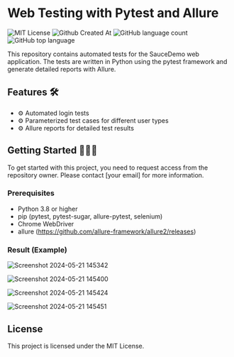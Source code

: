 
# Web Testing with Pytest and Allure 


![MIT License](https://img.shields.io/badge/License-MIT-green.svg) ![Github Created At](https://img.shields.io/github/created-at/SatriaBPY/Web-Testing-with-Pytest-and-Allure?style=flat&color=blue) ![GitHub language count](https://img.shields.io/github/languages/count/SatriaBPY/Web-Testing-with-Pytest-and-Allure?style=flat&color=purple) ![GitHub top language](https://img.shields.io/github/languages/top/SatriaBPY/Web-Testing-with-Pytest-and-Allure?color=yellow)








This repository contains automated tests for the SauceDemo web application. The tests are written in Python using the pytest framework and generate detailed reports with Allure.

## Features 🛠
- ⚙️ Automated login tests
- ⚙️ Parameterized test cases for different user types
- ⚙️ Allure reports for detailed test results

## Getting Started 👨🏻‍💻
To get started with this project, you need to request access from the repository owner. Please contact [your email] for more information.

### Prerequisites
- Python 3.8 or higher
- pip (pytest, pytest-sugar, allure-pytest, selenium)
- Chrome WebDriver
- allure (https://github.com/allure-framework/allure2/releases)

### Result (Example)

![Screenshot 2024-05-21 145342](https://github.com/SatriaBPY/Web-Testing-with-Pytest-and-Allure/assets/26727925/1c4d7540-ec99-466a-abbe-fab16134c84b)

![Screenshot 2024-05-21 145400](https://github.com/SatriaBPY/Web-Testing-with-Pytest-and-Allure/assets/26727925/8fbd6731-5265-486c-9a04-b39f7fcc8bcc)

![Screenshot 2024-05-21 145424](https://github.com/SatriaBPY/Web-Testing-with-Pytest-and-Allure/assets/26727925/a0cd9934-f05a-43f5-9982-37e232ca9e8a)

![Screenshot 2024-05-21 145451](https://github.com/SatriaBPY/Web-Testing-with-Pytest-and-Allure/assets/26727925/a34a4d03-b9bc-44bb-bdb4-d4e7be3736a3)


## License
This project is licensed under the MIT License.

